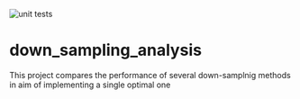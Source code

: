 ![unit tests](https://github.com/halabikeren/down_sampling_analysis/workflows/unit%20tests/badge.svg)

# down_sampling_analysis
This project compares the performance of several down-samplnig methods in aim of implementing a single optimal one
